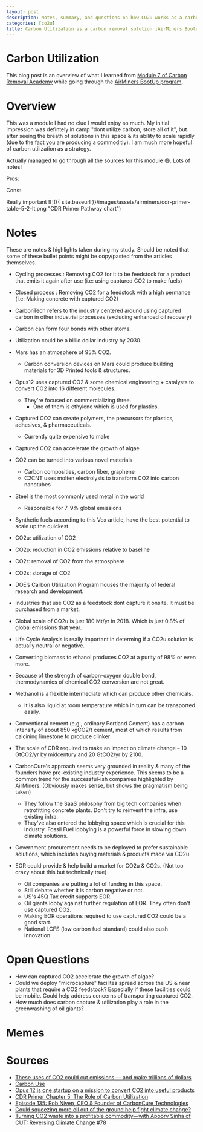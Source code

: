```yaml
---
layout: post
description: Notes, summary, and questions on how CO2u works as a carbon removal solution.
categories: [co2u]
title: Carbon Utilization as a carbon removal solution [AirMiners Bootup]
---
```


# Carbon Utilization
This blog post is an overview of what I learned from [Module 7 of Carbon Removal Academy](http://climatechangeacademy.com/courses/carbon-removal/7) while going through the [AirMiners BootUp program](https://bootup.airminers.org/).


# Overview
This was a module I had no clue I would enjoy so much. My initial impression was defintely in camp "dont utilize carbon, store all of it", but after seeing the breath of solutions in this space & its ability to scale rapidly (due to the fact you are producing a commoditiy). I am much more hopeful of carbon utilization as a strategy. 

Actually managed to go through all the sources for this module 😅. Lots of notes!

Pros:

Cons:


Really important 
![]({{ site.baseurl }}/images/assets/airminers/cdr-primer-table-5-2-lt.png "CDR Primer Pathway chart")


# Notes
These are notes & highlights taken during my study. Should be noted that some of these bullet points might be copy/pasted from the articles themselves. 

- Cycling processes : Removing CO2 for it to be feedstock for a product that emits it again after use (i.e: using captured CO2 to make fuels)
- Closed process : Removing CO2 for a feedstock with a high permance (i.e: Making concrete with captured CO2)
- CarbonTech refers to the industry centered around using captured carbon in other industrial processes (excluding enhanced oil recovery)

- Carbon can form four bonds with other atoms.

- Utilization could be a billio dollar industry by 2030.

- Mars has an atmosphere of 95% CO2.
    - Carbon conversion devices on Mars could produce building materials for 3D Printed tools & structures.

- Opus12 uses captured CO2 & some chemical engineering + catalysts to convert CO2 into 16 different molecules.
    - They're focused on commercializing three.
        - One of them is ethylene which is used for plastics.

- Captured CO2 can create polymers, the precursors for plastics, adhesives, & pharmaceuticals. 
    - Currently quite expensive to make

- Captured CO2 can accelerate the growth of algae 

- CO2 can be turned into various novel materials
    - Carbon composities, carbon fiber, graphene
    - C2CNT uses molten electrolysis to transform CO2 into carbon nanotubes

- Steel is the most commonly used metal in the world
    - Responsible for 7-9% global emissions

- Synthetic fuels according to this Vox article, have the best potential to scale up the quickest.

- CO2u: utilization of CO2
- CO2ρ: reduction in CO2 emissions relative to baseline
- CO2r: removal of CO2 from the atmosphere
- CO2s: storage of CO2

- DOE’s Carbon Utilization Program houses the majority of 
federal research and development.

- Industries that use CO2 as a feedstock dont capture it onsite. It must be purchased from a market.

- Global scale of CO2u is just 180 Mt/yr in 2018. Which is just 0.8% of global emissions that year. 

- Life Cycle Analysis is really important in determing if a CO2u solution is actually neutral or negative. 

- Converting biomass to ethanol produces CO2 at a purity of 98% or even more. 

- Because of the strength of carbon-oxygen double bond, thermodynamics of chemical CO2 conversion are not great.

- Methanol is a flexible intermediate which can produce other chemicals.
    - It is also liquid at room temperature which in turn can be transported easily. 

- Conventional cement (e.g., ordinary Portland Cement) has a carbon intensity of about 850 kgCO2/t cement, most of which results from calcining limestone to produce clinker

- The scale of CDR required to make an impact on climate change – 10 GtCO2/yr by midcentury and 20 GtCO2/yr by 2100.

- CarbonCure's approach seems very grounded in reality & many of the founders have pre-existing industry experience. This seems to be a common trend for the successful-ish companies highlighted by AirMiners. (Obviously makes sense, but shows the pragmatism being taken)
    - They follow the SaaS philosphy from big tech companies when retrofitting concrete plants. Don't try to reinvent the infra, use existing infra.
    - They've also entered the lobbying space which is crucial for this industry. Fossil Fuel lobbying is a powerful force in slowing down climate solutions. 

- Government procurement needs to be deployed to prefer sustainable solutions, which includes buying materials & products made via CO2u. 

- EOR could provide & help build a market for CO2u & CO2s. (Not too crazy about this but technically true)
    - Oil companies are putting a lot of funding in this space.
    - Still debate whether it is carbon negative or not.
    - US's 45Q Tax credit supports EOR.
    - Oil giants lobby against further regulation of EOR. They often don't use captured CO2.
    - Making EOR operations required to use captured CO2 could be a good start.
    - National LCFS (low carbon fuel standard) could also push innovation.

# Open Questions
- How can captured CO2 accelerate the growth of algae?
- Could we deploy "microcapture" facilites spread across the US & near plants that require a CO2 feedstock? Especially if these facilities could be mobile. Could help address concerns of transporting captured CO2. 
- How much does carbon capture & utilization play a role in the greenwashing of oil giants?

# Memes

# Sources
- [These uses of CO2 could cut emissions — and make trillions of dollars](https://www.vox.com/energy-and-environment/2019/11/13/20839531/climate-change-industry-co2-carbon-capture-utilization-storage-ccu)
- [Carbon Use](https://static1.squarespace.com/static/5b9362d89d5abb8c51d474f8/t/602b5c3e64681006f654b313/1613454404910/Carbon180+Ed+Carbon+Use.pdf)
- [Opus 12 is one startup on a mission to convert CO2 into useful products](https://www.greenbiz.com/article/opus-12-one-startup-mission-convert-co2-useful-products)
- [CDR Primer Chapter 5: The Role of Carbon Utilization](https://cdrprimer.org/read/chapter-5)
- [Episode 135: Rob Niven, CEO & Founder of CarbonCure Technologies](https://www.myclimatejourney.co/episodes/rob-niven)
- [Could squeezing more oil out of the ground help fight climate change?](https://www.vox.com/energy-and-environment/2019/10/2/20838646/climate-change-carbon-capture-enhanced-oil-recovery-eor)
- [Turning CO2 waste into a profitable commodity—with Apoorv Sinha of CUT: Reversing Climate Change #78](https://www.youtube.com/watch?v=Bjm5O2TD2UU)